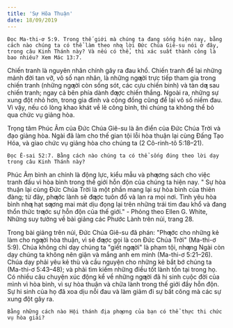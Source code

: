 ```yaml
---
title: 'Sự Hõa Thuận'
date: 18/09/2019
---
```


`Đọc Ma-thi-ơ 5:9. Trong thế giới mà chúng ta đang sống hiện nay, bằng cách nào chúng ta có thể làm theo nhƣ lời Đức Chúa Giê-su nói ở đây, trong câu Kinh Thánh này? Và nếu có thể, thì xác suất thành công là bao nhiêu? Xem Mác 13:7.`

Chiến tranh là nguyên nhân chính gây ra đau khổ. Chiến tranh để lại những mảnh đời tan vỡ, vô số nạn nhân, là những ngƣời trực tiếp tham gia trong chiến tranh (những ngƣời còn sống sót, các cựu chiến binh) và tàn dƣ sau chiến tranh; ngay cả bên phía dành đƣợc chiến thắng. Ngoài ra, những sự xung đột nhỏ hơn, trong gia đình và cộng đồng cũng để lại vô số niềm đau. Vì vậy, nếu có lòng khao khát về lẽ công bình, thì chúng ta không thể bỏ qua chức vụ giảng hòa.

Trọng tâm Phúc Âm của Đức Chúa Giê-su là ân điển của Đức Chúa Trời và đạo giảng hòa. Ngài đã làm cho thế gian tội lỗi hòa thuận lại cùng Đấng Tạo Hóa, và giao chức vụ giảng hòa cho chúng ta (2 Cô-rinh-tô 5:18–21).

`Đọc Ê-sai 52:7. Bằng cách nào chúng ta có thể sống đúng theo lời dạy trong câu Kinh Thánh này?`

Phúc Âm bình an chính là động lực, kiểu mẫu và phƣơng sách cho việc tranh đấu vì hòa bình trong thế giới hỗn độn của chúng ta hiện nay. " Sự hòa thuận lại cùng Đức Chúa Trời là một phần mang lại sự hòa bình của thiên đàng; từ đây, phƣớc lành sẽ đƣợc tuôn đổ và lan ra mọi nơi. Tình yêu hòa bình nhƣ hạt sƣơng mai mát dịu đọng lại trên những trái tim đau khổ và đang thổn thức trƣớc sự hỗn độn của thế giới." - Phỏng theo Ellen G. White, Những suy tưởng về bài giảng các Phước Lành trên núi, trang 28.

Trong bài giảng trên núi, Đức Chúa Giê-su đã phán: "Phƣớc cho những kẻ làm cho ngƣời hòa thuận, vì sẽ đƣợc gọi là con Đức Chúa Trời" (Ma-thi-ơ 5:9). Chúa không chỉ dạy chúng ta "giết ngƣời" là phạm tội, nhƣng Ngài còn dạy chúng ta không nên giận và mắng anh em mình (Ma-thi-ơ 5:21–26). Chúa dạy phải yêu kẻ thù và cầu nguyện cho những kẻ bắt bớ chúng ta (Ma-thi-ơ 5:43–48); và phải tìm kiếm những điều tốt lành tồn tại trong họ. Có nhiều câu chuyện xúc động kể về những ngƣời đã hi sinh cuộc đời của mình vì hòa bình, vì sự hòa thuận và chữa lành trong thế giới đầy hỗn độn. Sự hi sinh của họ đã xoa dịu nỗi đau và làm giảm đi sự bất công mà các sự xung đột gây ra.

`Bằng những cách nào Hội thánh địa phƣơng của bạn có thể thực thi chức vụ hòa giải?`